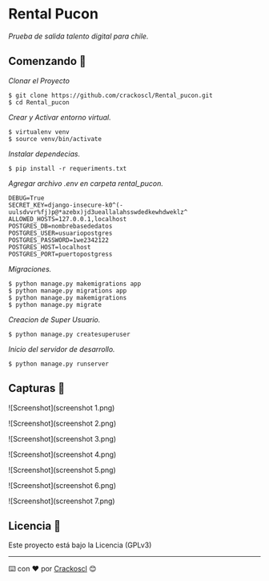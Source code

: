 # Rental Pucon

_Prueba de salida talento digital para chile._

## Comenzando 🚀

_Clonar el Proyecto_

```
$ git clone https://github.com/crackoscl/Rental_pucon.git
$ cd Rental_pucon
```
_Crear y Activar entorno virtual._

```
$ virtualenv venv
$ source venv/bin/activate

```
_Instalar dependecias._

```
$ pip install -r requeriments.txt
```

_Agregar archivo .env en carpeta rental_pucon._

```
DEBUG=True
SECRET_KEY=django-insecure-k0^(-uulsdvvr%fj)p@*azebx)jd3ueallalahsswdedkewhdweklz^
ALLOWED_HOSTS=127.0.0.1,localhost
POSTGRES_DB=nombrebasededatos
POSTGRES_USER=usuariopostgres
POSTGRES_PASSWORD=1we2342122
POSTGRES_HOST=localhost
POSTGRES_PORT=puertopostgress
```

_Migraciones._

```
$ python manage.py makemigrations app
$ python manage.py migrations app
$ python manage.py makemigrations 
$ python manage.py migrate

```
_Creacion de Super Usuario._

```
$ python manage.py createsuperuser
```

_Inicio del servidor de desarrollo._

```
$ python manage.py runserver
```

## Capturas 📖

![Screenshot](screenshot 1.png)

![Screenshot](screenshot 2.png)

![Screenshot](screenshot 3.png)

![Screenshot](screenshot 4.png)

![Screenshot](screenshot 5.png)

![Screenshot](screenshot 6.png)

![Screenshot](screenshot 7.png)



## Licencia 📄

Este proyecto está bajo la Licencia (GPLv3)


---
⌨️ con ❤️ por [Crackoscl](https://github.com/crackoscl) 😊
